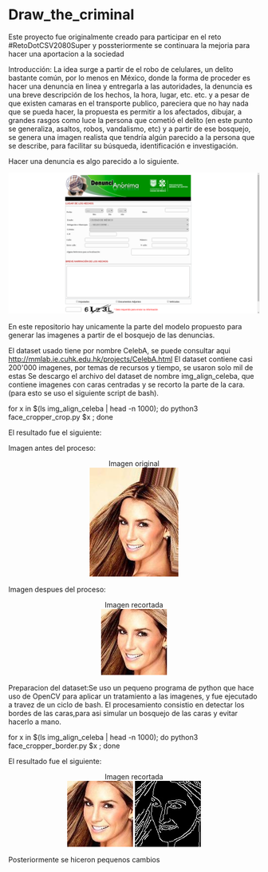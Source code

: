 # Draw_the_criminal
Este proyecto fue originalmente creado para participar en el reto #RetoDotCSV2080Super y possteriormente se continuara la mejoria para hacer una aportacion a la sociedad


Introducción: La idea surge a partir de el robo de celulares, un delito bastante común, por lo menos en México, donde la forma de proceder es hacer una denuncia en linea y entregarla a las autoridades, la denuncia es una breve descripción de los hechos, la hora, lugar, etc. etc. y a pesar de que existen camaras en el transporte publico, pareciera que no hay nada que se pueda hacer, la propuesta es permitir a los afectados, dibujar, a grandes rasgos como luce la persona que cometió el delito (en este punto se generaliza, asaltos, robos, vandalismo, etc) y a partir de ese bosquejo, se genera una imagen realista que tendría algún parecido a la persona que se describe, para facilitar su búsqueda, identificación e investigación.

Hacer una denuncia es algo parecido a lo siguiente.

![Encuesta de denunca anonima](./img_git_readme/CP_encuesta.png?raw=true "Encuesta")

En este repositorio hay unicamente la parte del modelo propuesto para generar las imagenes a partir de el bosquejo de las denuncias.

El dataset usado tiene por nombre CelebA, se puede consultar aqui http://mmlab.ie.cuhk.edu.hk/projects/CelebA.html
El dataset contiene casi 200'000 imagenes, por temas de recursos y tiempo, se usaron solo mil de estas
Se descargo el archivo del dataset de nombre img_align_celeba, que contiene imagenes con caras centradas y se recorto la parte de la cara.
(para esto se uso el siguiente script de bash).

for x in $(ls img_align_celeba | head -n 1000); do python3 face_cropper_crop.py $x ; done

El resultado fue el siguiente:

Imagen antes del proceso:
<p align="center" font>
  Imagen original<br>
  <img src="./img_git_readme/000001.jpg">
</p>

Imagen despues del proceso:
<p align="center" font>
  Imagen recortada<br>
  <img src="./img_git_readme/000001_tg.jpg">
</p>

Preparacion del dataset:Se uso un pequeno programa de python que hace uso de OpenCV para aplicar un tratamiento a las imagenes, y fue ejecutado a travez de un ciclo de bash.
El procesamiento consistio en detectar los bordes de las caras,para asi simular un bosquejo de las caras y evitar hacerlo a mano.

for x in $(ls img_align_celeba | head -n 1000); do python3 face_cropper_border.py $x ; done

El resultado fue el siguiente:
<p align="center" font>
  Imagen recortada<br>
  <img src="./img_git_readme/000001_tg.jpg">
  <img src="./img_git_readme/000001_bor.jpg">
</p>

Posteriormente se hiceron pequenos cambios 
